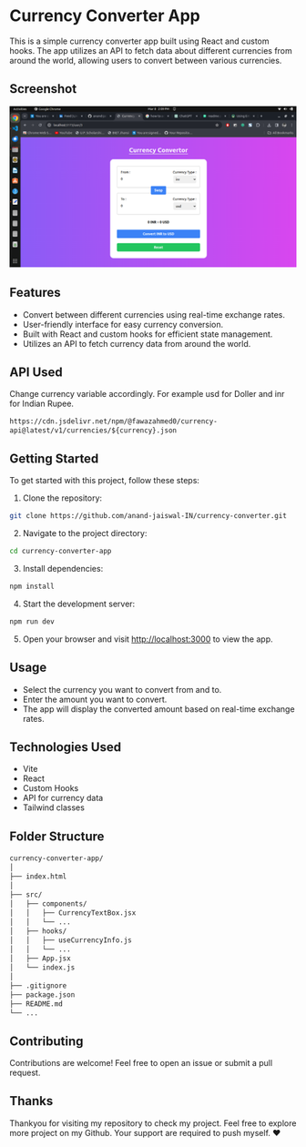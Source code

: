 # Currency Converter App

This is a simple currency converter app built using React and custom hooks. The app utilizes an API to fetch data about different currencies from around the world, allowing users to convert between various currencies.

## Screenshot
![App Screenshot](./app_screenshot.png)

## Features

- Convert between different currencies using real-time exchange rates.
- User-friendly interface for easy currency conversion.
- Built with React and custom hooks for efficient state management.
- Utilizes an API to fetch currency data from around the world.

## API Used 

Change currency variable accordingly. For example usd for Doller and inr for Indian Rupee.

```
https://cdn.jsdelivr.net/npm/@fawazahmed0/currency-api@latest/v1/currencies/${currency}.json

```

## Getting Started

To get started with this project, follow these steps:

1. Clone the repository:

```bash
git clone https://github.com/anand-jaiswal-IN/currency-converter.git
```

2. Navigate to the project directory:

```bash
cd currency-converter-app
```

3. Install dependencies:

```bash
npm install
```

4. Start the development server:

```bash
npm run dev
```

5. Open your browser and visit [http://localhost:3000](http://localhost:3000) to view the app.

## Usage

- Select the currency you want to convert from and to.
- Enter the amount you want to convert.
- The app will display the converted amount based on real-time exchange rates.

## Technologies Used

- Vite
- React
- Custom Hooks
- API for currency data
- Tailwind classes

## Folder Structure

```
currency-converter-app/
│
├── index.html
│
├── src/
│   ├── components/
│   │   ├── CurrencyTextBox.jsx
│   │   └── ...
│   ├── hooks/
│   │   ├── useCurrencyInfo.js
│   │   └── ...
│   ├── App.jsx
│   └── index.js
│
├── .gitignore
├── package.json
├── README.md
└── ...
```

## Contributing

Contributions are welcome! Feel free to open an issue or submit a pull request.

## Thanks

Thankyou for visiting my repository to check my project. Feel free to explore more project on my Github. Your support are required to push myself. ❤️
